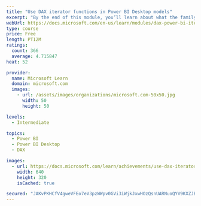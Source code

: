 ```yaml
---
title: "Use DAX iterator functions in Power BI Desktop models"
excerpt: "By the end of this module, you’ll learn about what the family of iterator functions can do and how to use them in your DAX calculations. Calculations will include custom summarizations, ranking, and concatenation."
webUrl: https://docs.microsoft.com/en-us/learn/modules/dax-power-bi-iterator-functions/
type: course
price: Free
length: PT12M
ratings:
  count: 366
  average: 4.715847
heat: 52

provider:
  name: Microsoft Learn
  domain: microsoft.com
  images:
    - url: /assets/images/organizations/microsoft.com-50x50.jpg
      width: 50
      height: 50

levels:
  - Intermediate

topics:
  - Power BI
  - Power BI Desktop
  - DAX

images:
  - url: https://docs.microsoft.com/learn/achievements/use-dax-iterator-functions-power-bi-desktop-social.png
    width: 640
    height: 320
    isCached: true

secured: "JAKvPKHCfV4gweVFEo7eV3pzWWpv0GVi3iWjkJxwHOzQsnUARNuoQYV9KXZJBzKGICdwRtwAFwgpmbHX+OVtGKSLpfBtA7h2Hij3tlvU22mbs94P3WZPFD5xku7g0wEvbDeTLOKwyHbCwtZ+ihBJxjnGMYvKUqWTKi6zpdAu0gZgA3/qMfPpJQ9dW+nXZpv81YhQpLbw82RLevBF/RYD+iPfFou0QXQaT/Phs8EWHKitlH0k4qgrOjYTXS87ChzR9X5cnxSpC4O7Du6R1p9U02UmO//WQrxtf9DHYdZ4Y4FlSFOJvnE/r/7UK4on6Pml1ajYHyBOl2G8CE+maBTR2PDaGjzFap8YtZcOE42qKGZrjfCr0BZ1/wuIL1sBCAvVCX/VNAIrEkwg9tuCxsjIAKotMtQx5PPovN5WRzrvdP4=;djwPedGQkJvPSE1B+h+UUw=="
---
```


